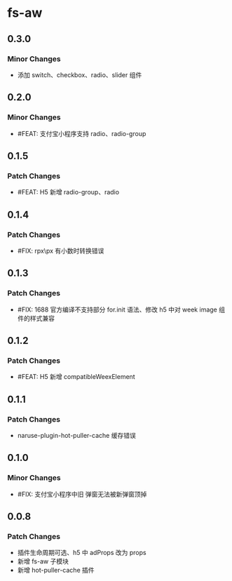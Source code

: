 # fs-aw

## 0.3.0

### Minor Changes

- 添加 switch、checkbox、radio、slider 组件

## 0.2.0

### Minor Changes

- #FEAT: 支付宝小程序支持 radio、radio-group

## 0.1.5

### Patch Changes

- #FEAT: H5 新增 radio-group、radio

## 0.1.4

### Patch Changes

- #FIX: rpx\px 有小数时转换错误

## 0.1.3

### Patch Changes

- #FIX: 1688 官方编译不支持部分 for.init 语法、修改 h5 中对 week image 组件的样式兼容

## 0.1.2

### Patch Changes

- #FEAT: H5 新增 compatibleWeexElement

## 0.1.1

### Patch Changes

- naruse-plugin-hot-puller-cache 缓存错误

## 0.1.0

### Minor Changes

- #FIX: 支付宝小程序中旧 弹窗无法被新弹窗顶掉

## 0.0.8

### Patch Changes

- 插件生命周期可选、h5 中 adProps 改为 props
- 新增 fs-aw 子模块
- 新增 hot-puller-cache 插件
